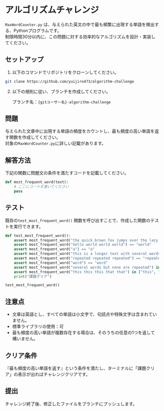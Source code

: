 # アルゴリズムチャレンジ

`MaxWordCounter.py` は、与えられた英文の中で最も頻繁に出現する単語を検出する、Pythonプログラムです。<br>
制限時間30分以内に、この問題に対する効率的なアルゴリズムを設計・実装してください。

## セットアップ

1. 以下のコマンドでリポジトリをクローンしてください。

```bash
git clone https://github.com/yuijiro473/algorithm-challenge 
```

2. 以下の規則に従い、ブランチを作成してください。

   ブランチ名：`{gitユーザー名}-algorithm-challenge`

## 問題

与えられた文章中に出現する単語の頻度をカウントし、最も頻度の高い単語を返す関数を作成してください。<br>
対象の`MaxWordCounter.py`に詳しい記載があります。<br>

## 解答方法
下記の関数に問題文の条件を満たすコードを記載してください。

```python
def most_frequent_word(text):
    # ここにコードを書いてください
    pass
```

## テスト

既存の`test_most_frequent_word()` 関数を呼び出すことで、作成した関数のテストを実行できます。

```python
def test_most_frequent_word():
    assert most_frequent_word("the quick brown fox jumps over the lazy dog") == "the"
    assert most_frequent_word("hello world world world") == "world"
    assert most_frequent_word("a") == "a"
    assert most_frequent_word("this is a longer text with several words but only one word is repeated repeated") == "repeated"
    assert most_frequent_word("repeated repeated repeated") == "repeated"
    assert most_frequent_word("word") == "word"
    assert most_frequent_word("several words but none are repeated") in ["several", "words", "but", "none", "are", "repeated"]
    assert most_frequent_word("this this this that that") in ["this", "that"]
    print("課題クリア")

test_most_frequent_word()
```

## 注意点

- 文章は英語とし、すべての単語は小文字で、句読点や特殊文字は含まれていません。
- 標準ライブラリの使用：可
- 最も頻度の高い単語が複数存在する場合は、そのうちの任意の1つを返して構いません。

## クリア条件

『最も頻度の高い単語を返す』という条件を満たし、ターミナルに「課題クリア」の表示が出ればチャレンジクリアです。

## 提出
チャレンジ終了後、修正したファイルをブランチにプッシュします。
